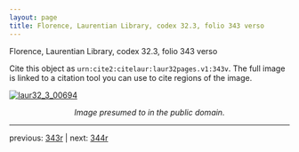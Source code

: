 ```yaml
---
layout: page
title: Florence, Laurentian Library, codex 32.3, folio 343 verso
---
```


Florence, Laurentian Library, codex 32.3, folio 343 verso

Cite this object as `urn:cite2:citelaur:laur32pages.v1:343v`.  The full image is linked to a citation tool you can use to cite regions of the image.

[![laur32_3_00694](http://www.homermultitext.org/iipsrv?IIIF=/project/homer/pyramidal/deepzoom/citelaur/laur32imgs/v1/laur32_3_00694.tif/full/800,/0/default.jpg)](http://www.homermultitext.org/ict2/?urn=urn:cite2:citelaur:laur32imgs.v1:laur32_3_00694) 

<p style="text-align: center; font-style: italic;">Image presumed to in the public domain.</p>

---

previous: [343r](../343r/) | next: [344r](../344r/)